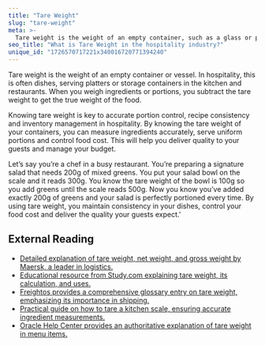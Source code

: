 ```yaml
---
title: "Tare Weight"
slug: "tare-weight"
meta: >-
  Tare weight is the weight of an empty container, such as a glass or plate, used in restaurants and bars. It ensures accurate measurements when serving food or drinks.
seo_title: "What is Tare Weight in the hospitality industry?"
unique_id: "1726570717221x340016720771394240"
---
```


Tare weight is the weight of an empty container or vessel. In hospitality, this is often dishes, serving platters or storage containers in the kitchen and restaurants. When you weigh ingredients or portions, you subtract the tare weight to get the true weight of the food.

Knowing tare weight is key to accurate portion control, recipe consistency and inventory management in hospitality. By knowing the tare weight of your containers, you can measure ingredients accurately, serve uniform portions and control food cost. This will help you deliver quality to your guests and manage your budget.

Let’s say you’re a chef in a busy restaurant. You’re preparing a signature salad that needs 200g of mixed greens. You put your salad bowl on the scale and it reads 300g. You know the tare weight of the bowl is 100g so you add greens until the scale reads 500g. Now you know you’ve added exactly 200g of greens and your salad is perfectly portioned every time. By using tare weight, you maintain consistency in your dishes, control your food cost and deliver the quality your guests expect.'

## External Reading

- [Detailed explanation of tare weight, net weight, and gross weight by Maersk, a leader in logistics.](https://www.maersk.com/logistics-explained/shipping-documentation/2024/09/16/gross-tare-net-weight)
- [Educational resource from Study.com explaining tare weight, its calculation, and uses.](https://study.com/learn/lesson/tare-weight-calculation.html)
- [Freightos provides a comprehensive glossary entry on tare weight, emphasizing its importance in shipping.](https://www.freightos.com/glossary/what-is-tare-weight/)
- [Practical guide on how to tare a kitchen scale, ensuring accurate ingredient measurements.](https://totaste.com/how_tos/how-to-tare-a-kitchen-scale/)
- [Oracle Help Center provides an authoritative explanation of tare weight in menu items.](https://docs.oracle.com/cd/E66669_01/doc.28/e66799/c_menu_items_tare_weight.htm)